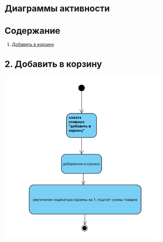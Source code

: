 # Диаграммы активности

# Содержание
1. [Добавить в корзину](#1)

<a name="1"/>

# 2. Добавить в корзину
![Диаграмма активностей 2](Screenshot_1.png)
